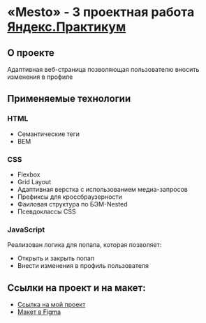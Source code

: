 # «Mesto» - 3 проектная работа [Яндекс.Практикум](https://practicum.yandex.ru/)


## О проекте
Адаптивная веб-страница позволяющая пользователю вносить изменения в профиле

## Применяемые технологии

### HTML 
* Семантические теги
* BEM

### CSS
* Flexbox
* Grid Layout
* Адаптивная верстка с использованием медиа-запросов
* Префиксы для кроссбраузерности 
* Фаиловая структура по БЭМ-Nested
* Псевдоклассы CSS

### JavaScript
Реализован логика для попапа, которая позволяет:
* Открыть и закрыть попап
* Внести изменения в профиль пользователя

## Ссылки на проект и на макет:
* [Ссылка на мой проект](https://shaidullberg.github.io/mesto/index.html)
* [Макет в Figma](https://www.figma.com/file/2cn9N9jSkmxD84oJik7xL7/JavaScript.-Sprint-4?node-id=0%3A1)

